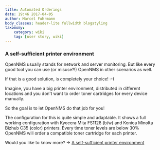 ```yaml
---
title: Automated Orderings
date: 19:46 2017-04-05
author: Marcel Fuhrmann
body_classes: header-lite fullwidth blogstyling
taxonomy:
    category: wiki
    tag: [user story, wiki]
---
```


### A self-sufficient printer environment

OpenNMS usually stands for network and server monitoring.
But like every good tool you can use (or misuse?!) OpenNMS in other scenarios as well.

If that is a good solution, is completely your choice! :-)

Imagine, you have a big printer environment, distributed in different locations and you don't want to order toner cartridges for every device manually.

So the goal is to let OpenNMS do that job for you!

The configuration for this is quite simple and adaptable.
It shows a full working configuration with Kyocera Mita FS1128 (b/w) and Konica Minolta Bizhub C35 (color) printers.
Every time toner levels are below 30% OpenNMS will order a compatible toner cartridge for each printer.

Would you like to know more? -> [A self-sufficient printer environment](https://wiki.opennms.org/wiki/Automated_ordering_of_consumables)
